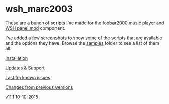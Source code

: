 # wsh_marc2003

These are a bunch of scripts I've made for the [foobar2000](http://www.foobar2000.org/) music player and [WSH panel mod](https://code.google.com/p/foo-wsh-panel-mod/downloads/list) component.

I've added a few [screenshots](https://github.com/19379/wsh_marc2003/wiki/Screenshots) to show some of the scripts that are available and the options they have. Browse the [samples](https://github.com/19379/wsh_marc2003/tree/master/samples) folder to see a list of them all.

[Installation](https://github.com/19379/wsh_marc2003/wiki/Installation)

[Updates & Support](https://github.com/19379/wsh_marc2003/wiki/Updates-&-Support)

[Last.fm known issues](https://github.com/19379/wsh_marc2003/issues/3)

[Changes from previous versions](https://github.com/19379/wsh_marc2003/wiki/Changes-from-previous-versions)

v11.1 10-10-2015

